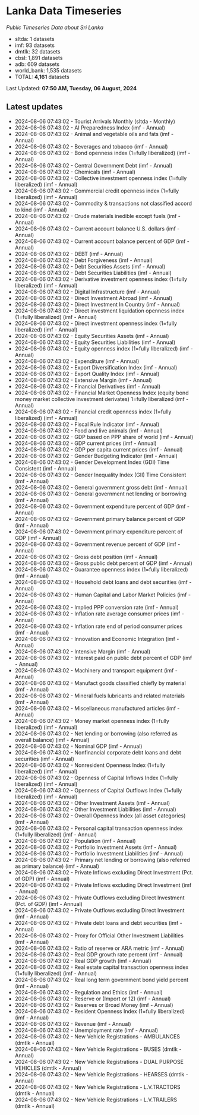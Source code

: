 # Lanka Data Timeseries
*Public Timeseries Data about Sri Lanka*

* sltda: 1 datasets
* imf: 93 datasets
* dmtlk: 32 datasets
* cbsl: 1,891 datasets
* adb: 609 datasets
* world_bank: 1,535 datasets
* TOTAL: **4,161** datasets

Last Updated: **07:50 AM, Tuesday, 06 August, 2024**

## Latest updates

* 2024-08-06 07:43:02 - Tourist Arrivals Monthly (sltda - Monthly)
* 2024-08-06 07:43:02 - AI Preparedness Index (imf - Annual)
* 2024-08-06 07:43:02 - Animal and vegetable oils and fats (imf - Annual)
* 2024-08-06 07:43:02 - Beverages and tobacco (imf - Annual)
* 2024-08-06 07:43:02 - Bond openness index (1=fully liberalized) (imf - Annual)
* 2024-08-06 07:43:02 - Central Government Debt (imf - Annual)
* 2024-08-06 07:43:02 - Chemicals (imf - Annual)
* 2024-08-06 07:43:02 - Collective investment openness index (1=fully liberalized) (imf - Annual)
* 2024-08-06 07:43:02 - Commercial credit openness index (1=fully liberalized) (imf - Annual)
* 2024-08-06 07:43:02 - Commodity & transactions not classified accord to kind (imf - Annual)
* 2024-08-06 07:43:02 - Crude materials inedible except fuels (imf - Annual)
* 2024-08-06 07:43:02 - Current account balance U.S. dollars (imf - Annual)
* 2024-08-06 07:43:02 - Current account balance percent of GDP (imf - Annual)
* 2024-08-06 07:43:02 - DEBT (imf - Annual)
* 2024-08-06 07:43:02 - Debt Forgiveness (imf - Annual)
* 2024-08-06 07:43:02 - Debt Securities Assets (imf - Annual)
* 2024-08-06 07:43:02 - Debt Securities Liabilities (imf - Annual)
* 2024-08-06 07:43:02 - Derivative investment openness index (1=fully liberalized) (imf - Annual)
* 2024-08-06 07:43:02 - Digital Infrastructure (imf - Annual)
* 2024-08-06 07:43:02 - Direct Investment Abroad (imf - Annual)
* 2024-08-06 07:43:02 - Direct Investment In Country (imf - Annual)
* 2024-08-06 07:43:02 - Direct investment liquidation openness index (1=fully liberalized) (imf - Annual)
* 2024-08-06 07:43:02 - Direct investment openness index (1=fully liberalized) (imf - Annual)
* 2024-08-06 07:43:02 - Equity Securities Assets (imf - Annual)
* 2024-08-06 07:43:02 - Equity Securities Liabilities (imf - Annual)
* 2024-08-06 07:43:02 - Equity openness index (1=fully liberalized) (imf - Annual)
* 2024-08-06 07:43:02 - Expenditure (imf - Annual)
* 2024-08-06 07:43:02 - Export Diversification Index (imf - Annual)
* 2024-08-06 07:43:02 - Export Quality Index (imf - Annual)
* 2024-08-06 07:43:02 - Extensive Margin (imf - Annual)
* 2024-08-06 07:43:02 - Financial Derivatives (imf - Annual)
* 2024-08-06 07:43:02 - Financial Market Openness Index (equity bond money market collective investment derivates) 1=fully liberalized (imf - Annual)
* 2024-08-06 07:43:02 - Financial credit openness index (1=fully liberalized) (imf - Annual)
* 2024-08-06 07:43:02 - Fiscal Rule Indicator (imf - Annual)
* 2024-08-06 07:43:02 - Food and live animals (imf - Annual)
* 2024-08-06 07:43:02 - GDP based on PPP share of world (imf - Annual)
* 2024-08-06 07:43:02 - GDP current prices (imf - Annual)
* 2024-08-06 07:43:02 - GDP per capita current prices (imf - Annual)
* 2024-08-06 07:43:02 - Gender Budgeting Indicator (imf - Annual)
* 2024-08-06 07:43:02 - Gender Development Index (GDI) Time Consistent (imf - Annual)
* 2024-08-06 07:43:02 - Gender Inequality Index (GII) Time Consistent (imf - Annual)
* 2024-08-06 07:43:02 - General government gross debt (imf - Annual)
* 2024-08-06 07:43:02 - General government net lending or borrowing (imf - Annual)
* 2024-08-06 07:43:02 - Government expenditure percent of GDP (imf - Annual)
* 2024-08-06 07:43:02 - Government primary balance percent of GDP (imf - Annual)
* 2024-08-06 07:43:02 - Government primary expenditure percent of GDP (imf - Annual)
* 2024-08-06 07:43:02 - Government revenue percent of GDP (imf - Annual)
* 2024-08-06 07:43:02 - Gross debt position (imf - Annual)
* 2024-08-06 07:43:02 - Gross public debt percent of GDP (imf - Annual)
* 2024-08-06 07:43:02 - Guarantee openness index (1=fully liberalized) (imf - Annual)
* 2024-08-06 07:43:02 - Household debt loans and debt securities (imf - Annual)
* 2024-08-06 07:43:02 - Human Capital and Labor Market Policies (imf - Annual)
* 2024-08-06 07:43:02 - Implied PPP conversion rate (imf - Annual)
* 2024-08-06 07:43:02 - Inflation rate average consumer prices (imf - Annual)
* 2024-08-06 07:43:02 - Inflation rate end of period consumer prices (imf - Annual)
* 2024-08-06 07:43:02 - Innovation and Economic Integration (imf - Annual)
* 2024-08-06 07:43:02 - Intensive Margin (imf - Annual)
* 2024-08-06 07:43:02 - Interest paid on public debt percent of GDP (imf - Annual)
* 2024-08-06 07:43:02 - Machinery and transport equipment (imf - Annual)
* 2024-08-06 07:43:02 - Manufact goods classified chiefly by material (imf - Annual)
* 2024-08-06 07:43:02 - Mineral fuels lubricants and related materials (imf - Annual)
* 2024-08-06 07:43:02 - Miscellaneous manufactured articles (imf - Annual)
* 2024-08-06 07:43:02 - Money market openness index (1=fully liberalized) (imf - Annual)
* 2024-08-06 07:43:02 - Net lending or borrowing (also referred as overall balance) (imf - Annual)
* 2024-08-06 07:43:02 - Nominal GDP (imf - Annual)
* 2024-08-06 07:43:02 - Nonfinancial corporate debt loans and debt securities (imf - Annual)
* 2024-08-06 07:43:02 - Nonresident Openness Index (1=fully liberalized) (imf - Annual)
* 2024-08-06 07:43:02 - Openness of Capital Inflows Index (1=fully liberalized) (imf - Annual)
* 2024-08-06 07:43:02 - Openness of Capital Outflows Index (1=fully liberalized) (imf - Annual)
* 2024-08-06 07:43:02 - Other Investment Assets (imf - Annual)
* 2024-08-06 07:43:02 - Other Investment Liabilities (imf - Annual)
* 2024-08-06 07:43:02 - Overall Openness Index (all asset categories) (imf - Annual)
* 2024-08-06 07:43:02 - Personal capital transaction openness index (1=fully liberalized) (imf - Annual)
* 2024-08-06 07:43:02 - Population (imf - Annual)
* 2024-08-06 07:43:02 - Portfolio Investment Assets (imf - Annual)
* 2024-08-06 07:43:02 - Portfolio Investment Liabilities (imf - Annual)
* 2024-08-06 07:43:02 - Primary net lending or borrowing (also referred as primary balance) (imf - Annual)
* 2024-08-06 07:43:02 - Private Inflows excluding Direct Investment (Pct. of GDP) (imf - Annual)
* 2024-08-06 07:43:02 - Private Inflows excluding Direct Investment (imf - Annual)
* 2024-08-06 07:43:02 - Private Outflows excluding Direct Investment (Pct. of GDP) (imf - Annual)
* 2024-08-06 07:43:02 - Private Outflows excluding Direct Investment (imf - Annual)
* 2024-08-06 07:43:02 - Private debt loans and debt securities (imf - Annual)
* 2024-08-06 07:43:02 - Proxy for Official Other Investment Liabilities (imf - Annual)
* 2024-08-06 07:43:02 - Ratio of reserve or ARA metric (imf - Annual)
* 2024-08-06 07:43:02 - Real GDP growth rate percent (imf - Annual)
* 2024-08-06 07:43:02 - Real GDP growth (imf - Annual)
* 2024-08-06 07:43:02 - Real estate capital transaction openness index (1=fully liberalized) (imf - Annual)
* 2024-08-06 07:43:02 - Real long term government bond yield percent (imf - Annual)
* 2024-08-06 07:43:02 - Regulation and Ethics (imf - Annual)
* 2024-08-06 07:43:02 - Reserve or (Import or 12) (imf - Annual)
* 2024-08-06 07:43:02 - Reserves or Broad Money (imf - Annual)
* 2024-08-06 07:43:02 - Resident Openness Index (1=fully liberalized) (imf - Annual)
* 2024-08-06 07:43:02 - Revenue (imf - Annual)
* 2024-08-06 07:43:02 - Unemployment rate (imf - Annual)
* 2024-08-06 07:43:02 - New Vehicle Registrations - AMBULANCES (dmtlk - Annual)
* 2024-08-06 07:43:02 - New Vehicle Registrations - BUSES (dmtlk - Annual)
* 2024-08-06 07:43:02 - New Vehicle Registrations - DUAL PURPOSE VEHICLES (dmtlk - Annual)
* 2024-08-06 07:43:02 - New Vehicle Registrations - HEARSES (dmtlk - Annual)
* 2024-08-06 07:43:02 - New Vehicle Registrations - L.V.TRACTORS (dmtlk - Annual)
* 2024-08-06 07:43:02 - New Vehicle Registrations - L.V.TRAILERS (dmtlk - Annual)